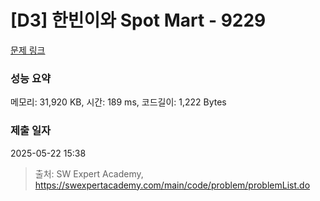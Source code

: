 # [D3] 한빈이와 Spot Mart - 9229 

[문제 링크](https://swexpertacademy.com/main/code/problem/problemDetail.do?contestProbId=AW8Wj7cqbY0DFAXN) 

### 성능 요약

메모리: 31,920 KB, 시간: 189 ms, 코드길이: 1,222 Bytes

### 제출 일자

2025-05-22 15:38



> 출처: SW Expert Academy, https://swexpertacademy.com/main/code/problem/problemList.do